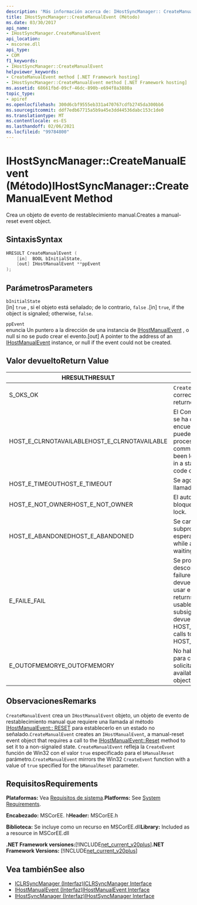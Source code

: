 ```yaml
---
description: 'Más información acerca de: IHostSyncManager:: CreateManualEvent ((método)'
title: IHostSyncManager::CreateManualEvent (Método)
ms.date: 03/30/2017
api_name:
- IHostSyncManager.CreateManualEvent
api_location:
- mscoree.dll
api_type:
- COM
f1_keywords:
- IHostSyncManager::CreateManualEvent
helpviewer_keywords:
- CreateManualEvent method [.NET Framework hosting]
- IHostSyncManager::CreateManualEvent method [.NET Framework hosting]
ms.assetid: 68661fbd-09cf-46dc-890b-e694f8a3880a
topic_type:
- apiref
ms.openlocfilehash: 300d6cbf9555eb331a470767cdfb2745da300bb6
ms.sourcegitcommit: ddf7edb67715a5b9a45e3dd44536dabc153c1de0
ms.translationtype: MT
ms.contentlocale: es-ES
ms.lasthandoff: 02/06/2021
ms.locfileid: "99784800"
---
```

# <a name="ihostsyncmanagercreatemanualevent-method"></a><span data-ttu-id="bd214-103">IHostSyncManager::CreateManualEvent (Método)</span><span class="sxs-lookup"><span data-stu-id="bd214-103">IHostSyncManager::CreateManualEvent Method</span></span>

<span data-ttu-id="bd214-104">Crea un objeto de evento de restablecimiento manual.</span><span class="sxs-lookup"><span data-stu-id="bd214-104">Creates a manual-reset event object.</span></span>  
  
## <a name="syntax"></a><span data-ttu-id="bd214-105">Sintaxis</span><span class="sxs-lookup"><span data-stu-id="bd214-105">Syntax</span></span>  
  
```cpp  
HRESULT CreateManualEvent (  
    [in]  BOOL bInitialState,  
    [out] IHostManualEvent **ppEvent  
);  
```  
  
## <a name="parameters"></a><span data-ttu-id="bd214-106">Parámetros</span><span class="sxs-lookup"><span data-stu-id="bd214-106">Parameters</span></span>  

 `bInitialState`  
 <span data-ttu-id="bd214-107">[in] `true` , si el objeto está señalado; de lo contrario, `false` .</span><span class="sxs-lookup"><span data-stu-id="bd214-107">[in] `true`, if the object is signaled; otherwise, `false`.</span></span>  
  
 `ppEvent`  
 <span data-ttu-id="bd214-108">enuncia Un puntero a la dirección de una instancia de [IHostManualEvent](ihostmanualevent-interface.md) , o null si no se pudo crear el evento.</span><span class="sxs-lookup"><span data-stu-id="bd214-108">[out] A pointer to the address of an [IHostManualEvent](ihostmanualevent-interface.md) instance, or null if the event could not be created.</span></span>  
  
## <a name="return-value"></a><span data-ttu-id="bd214-109">Valor devuelto</span><span class="sxs-lookup"><span data-stu-id="bd214-109">Return Value</span></span>  
  
|<span data-ttu-id="bd214-110">HRESULT</span><span class="sxs-lookup"><span data-stu-id="bd214-110">HRESULT</span></span>|<span data-ttu-id="bd214-111">Descripción</span><span class="sxs-lookup"><span data-stu-id="bd214-111">Description</span></span>|  
|-------------|-----------------|  
|<span data-ttu-id="bd214-112">S_OK</span><span class="sxs-lookup"><span data-stu-id="bd214-112">S_OK</span></span>|<span data-ttu-id="bd214-113">`CreateManualEvent` se devolvió correctamente.</span><span class="sxs-lookup"><span data-stu-id="bd214-113">`CreateManualEvent` returned successfully.</span></span>|  
|<span data-ttu-id="bd214-114">HOST_E_CLRNOTAVAILABLE</span><span class="sxs-lookup"><span data-stu-id="bd214-114">HOST_E_CLRNOTAVAILABLE</span></span>|<span data-ttu-id="bd214-115">El Common Language Runtime (CLR) no se ha cargado en un proceso o el CLR se encuentra en un estado en el que no puede ejecutar código administrado ni procesar la llamada correctamente.</span><span class="sxs-lookup"><span data-stu-id="bd214-115">The common language runtime (CLR) has not been loaded into a process, or the CLR is in a state in which it cannot run managed code or process the call successfully.</span></span>|  
|<span data-ttu-id="bd214-116">HOST_E_TIMEOUT</span><span class="sxs-lookup"><span data-stu-id="bd214-116">HOST_E_TIMEOUT</span></span>|<span data-ttu-id="bd214-117">Se agotó el tiempo de espera de la llamada.</span><span class="sxs-lookup"><span data-stu-id="bd214-117">The call timed out.</span></span>|  
|<span data-ttu-id="bd214-118">HOST_E_NOT_OWNER</span><span class="sxs-lookup"><span data-stu-id="bd214-118">HOST_E_NOT_OWNER</span></span>|<span data-ttu-id="bd214-119">El autor de la llamada no posee el bloqueo.</span><span class="sxs-lookup"><span data-stu-id="bd214-119">The caller does not own the lock.</span></span>|  
|<span data-ttu-id="bd214-120">HOST_E_ABANDONED</span><span class="sxs-lookup"><span data-stu-id="bd214-120">HOST_E_ABANDONED</span></span>|<span data-ttu-id="bd214-121">Se canceló un evento mientras un subproceso o fibra bloqueados estaba esperando en él.</span><span class="sxs-lookup"><span data-stu-id="bd214-121">An event was canceled while a blocked thread or fiber was waiting on it.</span></span>|  
|<span data-ttu-id="bd214-122">E_FAIL</span><span class="sxs-lookup"><span data-stu-id="bd214-122">E_FAIL</span></span>|<span data-ttu-id="bd214-123">Se produjo un error grave desconocido.</span><span class="sxs-lookup"><span data-stu-id="bd214-123">An unknown catastrophic failure occurred.</span></span> <span data-ttu-id="bd214-124">Cuando un método devuelve E_FAIL, CLR ya no se puede usar en el proceso.</span><span class="sxs-lookup"><span data-stu-id="bd214-124">When a method returns E_FAIL, the CLR is no longer usable within the process.</span></span> <span data-ttu-id="bd214-125">Las llamadas subsiguientes a métodos de hospedaje devuelven HOST_E_CLRNOTAVAILABLE.</span><span class="sxs-lookup"><span data-stu-id="bd214-125">Subsequent calls to hosting methods return HOST_E_CLRNOTAVAILABLE.</span></span>|  
|<span data-ttu-id="bd214-126">E_OUTOFMEMORY</span><span class="sxs-lookup"><span data-stu-id="bd214-126">E_OUTOFMEMORY</span></span>|<span data-ttu-id="bd214-127">No había suficiente memoria disponible para crear el objeto de evento solicitado.</span><span class="sxs-lookup"><span data-stu-id="bd214-127">Not enough memory was available to create the requested event object.</span></span>|  
  
## <a name="remarks"></a><span data-ttu-id="bd214-128">Observaciones</span><span class="sxs-lookup"><span data-stu-id="bd214-128">Remarks</span></span>  

 <span data-ttu-id="bd214-129">`CreateManualEvent` crea un `IHostManualEvent` objeto, un objeto de evento de restablecimiento manual que requiere una llamada al método [IHostManualEvent:: RESET](ihostmanualevent-reset-method.md) para establecerlo en un estado no señalado.</span><span class="sxs-lookup"><span data-stu-id="bd214-129">`CreateManualEvent` creates an `IHostManualEvent`, a manual-reset event object that requires a call to the [IHostManualEvent::Reset](ihostmanualevent-reset-method.md) method to set it to a non-signaled state.</span></span> <span data-ttu-id="bd214-130">`CreateManualEvent` refleja la `CreateEvent` función de Win32 con el valor `true` especificado para el `bManualReset` parámetro.</span><span class="sxs-lookup"><span data-stu-id="bd214-130">`CreateManualEvent` mirrors the Win32 `CreateEvent` function with a value of `true` specified for the `bManualReset` parameter.</span></span>  
  
## <a name="requirements"></a><span data-ttu-id="bd214-131">Requisitos</span><span class="sxs-lookup"><span data-stu-id="bd214-131">Requirements</span></span>  

 <span data-ttu-id="bd214-132">**Plataformas:** Vea [Requisitos de sistema](../../get-started/system-requirements.md).</span><span class="sxs-lookup"><span data-stu-id="bd214-132">**Platforms:** See [System Requirements](../../get-started/system-requirements.md).</span></span>  
  
 <span data-ttu-id="bd214-133">**Encabezado:** MSCorEE. h</span><span class="sxs-lookup"><span data-stu-id="bd214-133">**Header:** MSCorEE.h</span></span>  
  
 <span data-ttu-id="bd214-134">**Biblioteca:** Se incluye como un recurso en MSCorEE.dll</span><span class="sxs-lookup"><span data-stu-id="bd214-134">**Library:** Included as a resource in MSCorEE.dll</span></span>  
  
 <span data-ttu-id="bd214-135">**.NET Framework versiones:**[!INCLUDE[net_current_v20plus](../../../../includes/net-current-v20plus-md.md)]</span><span class="sxs-lookup"><span data-stu-id="bd214-135">**.NET Framework Versions:** [!INCLUDE[net_current_v20plus](../../../../includes/net-current-v20plus-md.md)]</span></span>  
  
## <a name="see-also"></a><span data-ttu-id="bd214-136">Vea también</span><span class="sxs-lookup"><span data-stu-id="bd214-136">See also</span></span>

- [<span data-ttu-id="bd214-137">ICLRSyncManager (Interfaz)</span><span class="sxs-lookup"><span data-stu-id="bd214-137">ICLRSyncManager Interface</span></span>](iclrsyncmanager-interface.md)
- [<span data-ttu-id="bd214-138">IHostManualEvent (Interfaz)</span><span class="sxs-lookup"><span data-stu-id="bd214-138">IHostManualEvent Interface</span></span>](ihostmanualevent-interface.md)
- [<span data-ttu-id="bd214-139">IHostSyncManager (Interfaz)</span><span class="sxs-lookup"><span data-stu-id="bd214-139">IHostSyncManager Interface</span></span>](ihostsyncmanager-interface.md)
